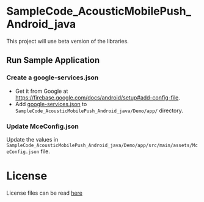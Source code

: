 # SampleCode_AcousticMobilePush_Android_java
This project will use beta version of the libraries.

## Run Sample Application
### Create a google-services.json
- Get it from Google at https://firebase.google.com/docs/android/setup#add-config-file.
- Add [google-services.json](https://firebase.google.com/docs/android/setup#add-config-file) to `SampleCode_AcousticMobilePush_Android_java/Demo/app/` directory.
  
### Update MceConfig.json
Update the values in `SampleCode_AcousticMobilePush_Android_java/Demo/app/src/main/assets/MceConfig.json` file.

# License
License files can be read [here](https://github.com/Acoustic-Mobile-Push/SampleCode_AcousticMobilePush_Android_java/tree/beta/license)
